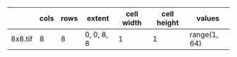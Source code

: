 |         | cols | rows | extent     | cell width | cell height | values       |
|---------|------|------|------------|------------|-------------|--------------|
| 8x8.tif | 8    | 8    | 0, 0, 8, 8 | 1          | 1           | range(1, 64) |


